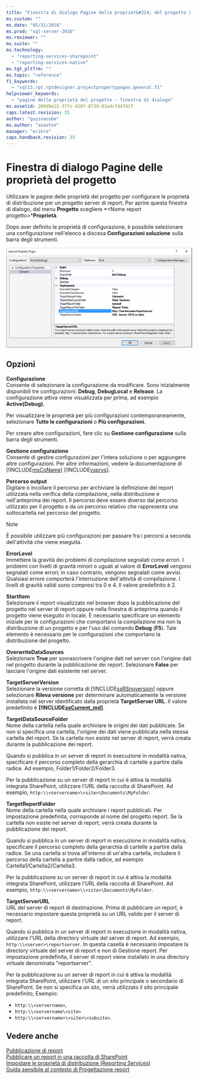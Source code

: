 ```yaml
---
title: "Finestra di dialogo Pagine delle propriet&#224; del progetto | Microsoft Docs"
ms.custom: ""
ms.date: "05/31/2016"
ms.prod: "sql-server-2016"
ms.reviewer: ""
ms.suite: ""
ms.technology: 
  - "reporting-services-sharepoint"
  - "reporting-services-native"
ms.tgt_pltfrm: ""
ms.topic: "reference"
f1_keywords: 
  - "sql13.rpt.rptdesigner.projectpropertypages.general.f1"
helpviewer_keywords: 
  - "pagine delle proprietà del progetto - finestra di dialogo"
ms.assetid: 209d9e22-37fc-418f-8739-83adcf447d3f
caps.latest.revision: 35
author: "guyinacube"
ms.author: "asaxton"
manager: "erikre"
caps.handback.revision: 35
---
```

# Finestra di dialogo Pagine delle propriet&#224; del progetto
  Utilizzare le pagine delle proprietà del progetto per configurare le proprietà di distribuzione per un progetto server di report. Per aprire questa finestra di dialogo, dal menu **Progetto** scegliere *\<Nome report progetto>***Proprietà**.  
  
 Dopo aver definito le proprietà di configurazione, è possibile selezionare una configurazione nell'elenco a discesa **Configurazioni soluzione** sulla barra degli strumenti.  

![ssrs_project_properties](../../reporting-services/reports/media/ssrs-project-properties.png)
  
## Opzioni  
 **Configurazione**  
 Consente di selezionare la configurazione da modificare. Sono inizialmente disponibili tre configurazioni: **Debug**, **DebugLocal** e **Release**. La configurazione attiva viene visualizzata per prima, ad esempio **Active(Debug)**.  
  
 Per visualizzare le proprietà per più configurazioni contemporaneamente, selezionare **Tutte le configurazioni** o **Più configurazioni**.  
  
 Per creare altre configurazioni, fare clic su **Gestione configurazione** sulla barra degli strumenti.  
  
 **Gestione configurazione**  
 Consente di gestire configurazioni per l'intera soluzione o per aggiungere altre configurazioni. Per altre informazioni, vedere la documentazione di [!INCLUDE[msCoName](../../includes/msconame-md.md)] [!INCLUDE[vsprvs](../../includes/vsprvs-md.md)].  
  
 **Percorso output**  
 Digitare o incollare il percorso per archiviare la definizione del report utilizzata nella verifica della compilazione, nella distribuzione e nell'anteprima dei report. Il percorso deve essere diverso dal percorso utilizzato per il progetto e da un percorso relativo che rappresenta una sottocartella nel percorso del progetto.  
  
> [!NOTE]  
>  È possibile utilizzare più configurazioni per passare fra i percorsi a seconda dell'attività che viene eseguita.  
  
 **ErrorLevel**  
 Immettere la gravità dei problemi di compilazione segnalati come errori. I problemi con livelli di gravità minori o uguali al valore di **ErrorLevel** vengono segnalati come errori; in caso contrario, vengono segnalati come avvisi. Qualsiasi errore comporterà l'interruzione dell'attività di compilazione. I livelli di gravità validi sono compresi tra 0 e 4. Il valore predefinito è 2.  
  
 **StartItem**  
 Selezionare il report visualizzato nel browser dopo la pubblicazione del progetto nel server di report oppure nella finestra di anteprima quando il progetto viene eseguito in locale. È necessario specificare un elemento iniziale per le configurazioni che comportano la compilazione ma non la distribuzione di un progetto e per l'uso del comando **Debug** (**F5**). Tale elemento è necessario per le configurazioni che comportano la distribuzione del progetto.  
  
 **OverwriteDataSources**  
 Selezionare **True** per sovrascrivere l'origine dati nel server con l'origine dati nel progetto durante la pubblicazione dei report. Selezionare **False** per lasciare l'origine dati esistente nel server.  
  
 **TargetServerVersion**  
 Selezionare la versione corretta di [!INCLUDE[ssRSnoversion](../../includes/ssrsnoversion-md.md)] oppure selezionare **Rileva versione** per determinare automaticamente la versione installata nel server identificato dalla proprietà **TargetServer URL**. Il valore predefinito è **[!INCLUDE[ssCurrent_md](../../includes/sscurrent-md.md)]**.  
  
 **TargetDataSourceFolder**  
 Nome della cartella nella quale archiviare le origini dei dati pubblicate. Se non si specifica una cartella, l'origine dei dati viene pubblicata nella stessa cartella del report. Se la cartella non esiste nel server di report, verrà creata durante la pubblicazione dei report.  
  
 Quando si pubblica in un server di report in esecuzione in modalità nativa, specificare il percorso completo della gerarchia di cartelle a partire dalla radice. Ad esempio, Folder1/Folder2/Folder3.  
  
 Per la pubblicazione su un server di report in cui è attiva la modalità integrata SharePoint, utilizzare l'URL della raccolta di SharePoint. Ad esempio, `http:\\<servername>\<site>\Documents\MyFolder`.  
  
 **TargetReportFolder**  
 Nome della cartella nella quale archiviare i report pubblicati. Per impostazione predefinita, corrisponde al nome del progetto report. Se la cartella non esiste nel server di report, verrà creata durante la pubblicazione dei report.  
  
 Quando si pubblica in un server di report in esecuzione in modalità nativa, specificare il percorso completo della gerarchia di cartelle a partire dalla radice. Se una cartella si trova all'interno di un'altra cartella, includere il percorso della cartella a partire dalla radice, ad esempio Cartella1/Cartella2/Cartella3.  
  
 Per la pubblicazione su un server di report in cui è attiva la modalità integrata SharePoint, utilizzare l'URL della raccolta di SharePoint. Ad esempio, `http:\\<servername>\\<site>\Documents\MyFolder`.  
  
 **TargetServerURL**  
 URL del server di report di destinazione. Prima di pubblicare un report, è necessario impostare questa proprietà su un URL valido per il server di report.  
  
 Quando si pubblica in un server di report in esecuzione in modalità nativa, utilizzare l'URL della directory virtuale del server di report. Ad esempio, `http:\\<server>\reportserver`. In questa casella è necessario impostare la directory virtuale del server di report e non di Gestione report. Per impostazione predefinita, il server di report viene installato in una directory virtuale denominata "reportserver".  
  
 Per la pubblicazione su un server di report in cui è attiva la modalità integrata SharePoint, utilizzare l'URL di un sito principale o secondario di SharePoint. Se non si specifica un sito, verrà utilizzato il sito principale predefinito, Esempio: 
+ `http:\\<servername>`, 
+ `http:\\<servername\<site>` 
+ `http:\\<servername>\<site>\<subsite>`.  
  
## Vedere anche  
 [Pubblicazione di report](../Topic/Publish%20Reports.md)   
 [Pubblicare un report in una raccolta di SharePoint](../../reporting-services/reports/publish-a-report-to-a-sharepoint-library.md)   
 [Impostare le proprietà di distribuzione &#40;Reporting Services&#41;](../../reporting-services/tools/set-deployment-properties-reporting-services.md)   
 [Guida sensibile al contesto di Progettazione report](../../reporting-services/tools/report-designer-f1-help.md)  
  
  